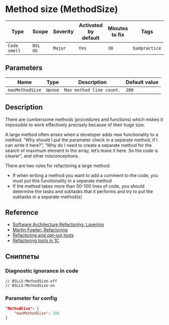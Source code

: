 # Method size  (MethodSize)

Type | Scope | Severity | Activated<br>by default | Minutes<br>to fix | Tags
--- | --- | --- | --- | --- | ---
`Code smell` | `BSL`<br>`OS` | `Major` | `Yes` | `30` | `badpractice`

## Parameters

Name | Type | Description | Default value
--- | --- | --- | ---
`maxMethodSize` | `Целое` | `Max method line count.` | `200`

<!-- Блоки выше заполняются автоматически, не трогать -->

## Description

There are cumbersome methods (procedures and functions) which mskes it impossible to work effectively precisely because of their huge size.

A large method often arises when a developer adds new functionality to a method. “Why should I put the parameter check in a separate method, if I can write it here?”, “Why do I need to create a separate method for the search of maximum element in the array, let’s leave it here. So the code is clearer”, and other misconceptions.

There are two rules for refactoring a large method:

- If when writing a method you want to add a comment to the code, you must put this functionality in a separate method
- If the method takes more than 50-100 lines of code, you should determine the tasks and subtasks that it performs and try to put the subtasks in a separate method(s)

## Reference

- [Software Architecture Refactoring: Layering](http://citforum.ru/SE/project/refactor/)
- [Martin Fowler: Refactoring](https://www.refactoring.com/)
- [Refactoring and opt-out tools](https://v8.1c.ru/o7/201312ref/index.htm)
- [Refactoring tools in 1C](https://www.koderline.ru/expert/programming/article-vspomogatelnye-funktsii-v-1s/#anchor6)

## Сниппеты

<!-- Блоки ниже заполняются автоматически, не трогать -->

### Diagnostic ignorance in code

```bsl
// BSLLS:MethodSize-off
// BSLLS:MethodSize-on
```

### Parameter for config

```json
"MethodSize": {
    "maxMethodSize": 200
}
```
